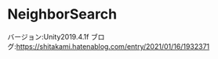 # NeighborSearch

バージョン:Unity2019.4.1f
ブログ:https://shitakami.hatenablog.com/entry/2021/01/16/1932371
